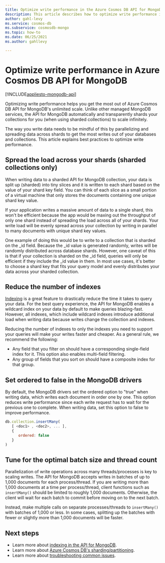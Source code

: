 ```yaml
---
title: Optimize write performance in the Azure Cosmos DB API for MongoDB
description: This article describes how to optimize write performance in the Azure Cosmos DB API for MongoDB to get the most throughput possible for the lowest cost. 
author: gahl-levy
ms.service: cosmos-db
ms.subservice: cosmosdb-mongo
ms.topic: how-to
ms.date: 06/25/2021
ms.author: gahllevy

---
```


# Optimize write performance in Azure Cosmos DB API for MongoDB
[!INCLUDE[appliesto-mongodb-api](../includes/appliesto-mongodb-api.md)]

Optimizing write performance helps you get the most out of Azure Cosmos DB API for MongoDB's unlimited scale. Unlike other managed MongoDB services, the API for MongoDB automatically and transparently shards your collections for you (when using sharded collections) to scale infinitely. 

The way you write data needs to be mindful of this by parallelizing and spreading data across shards to get the most writes out of your databases and collections. This article explains best practices to optimize write performance.

## Spread the load across your shards (sharded collections only)
When writing data to a sharded API for MongoDB collection, your data is split up (sharded) into tiny slices and it is written to each shard based on the value of your shard key field. You can think of each slice as a small portion of a virtual machine that only stores the documents containing one unique shard key value. 

If your application writes a massive amount of data to a single shard, this won't be efficient because the app would be maxing out the throughput of only one shard instead of spreading the load across all of your shards. Your write load will be evenly spread across your collection by writing in parallel to many documents with unique shard key values.

One example of doing this would be to write to a collection that is sharded on the _id field. Because the _id value is generated randomly, writes will be randomly distributed across database shards. However, one caveat of this is that if your collection is sharded on the _id field, queries will only be efficient if they include the _id value in them. In most use cases, it's better to choose a shard key that fits your query model and evenly distributes your data across your sharded collection. 

## Reduce the number of indexes
[Indexing](../mongodb-indexing.md) is a great feature to drastically reduce the time it takes to query your data. For the best query experience, the API for MongoDB enables a wildcard index on your data by default to make queries blazing-fast. However, all indexes, which include wildcard indexes introduce additional load when writing data because writes change the collection and indexes. 

Reducing the number of indexes to only the indexes you need to support your queries will make your writes faster and cheaper. As a general rule, we recommend the following:

* Any field that you filter on should have a corresponding single-field index for it. This option also enables multi-field filtering.
* Any group of fields that you sort on should have a composite index for that group. 

## Set ordered to false in the MongoDB drivers
By default, the MongoDB drivers set the ordered option to "true" when writing data, which writes each document in order one by one. This option reduces write performance since each write request has to wait for the previous one to complete. When writing data, set this option to false to improve performance. 

```JavaScript
db.collection.insertMany(
   [ <doc1> , <doc2>, ... ],
   {
      ordered: false
   }
)
```

## Tune for the optimal batch size and thread count
Parallelization of write operations across many threads/processes is key to scaling writes. The API for MongoDB accepts writes in batches of up to 1,000 documents for each process/thread. If you are writing more than 1,000 documents at a time per process/thread, client functions such as `insertMany()` should be limited to roughly 1,000 documents. Otherwise, the client will wait for each batch to commit before moving on to the next batch. 

Instead, make multiple calls on separate processes/threads to `insertMany()` with batches of 1,000 or less. In some cases, splitting up the batches with fewer or slightly more than 1,000 documents will be faster.



## Next steps

* Learn more about [indexing in the API for MongoDB](../mongodb-indexing.md).
* Learn more about [Azure Cosmos DB's sharding/partitioning](../partitioning-overview.md).
* Learn more about [troubleshooting common issues](../mongodb-troubleshoot.md).

